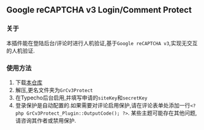 ## Google reCAPTCHA v3 Login/Comment Protect

### 关于
本插件能在登陆后台/评论时进行人机验证,基于`Google reCAPTCHA v3`,实现无交互的人机验证.

### 使用方法
1. 下载[本仓库](https://github.com/KawaiiZapic/Typecho-reCAPTCHA-v3/archive/master.zip)
2. 解压,更名文件夹为`GrCv3Protect`
3. 在Typecho后台启用,并填写申请的`siteKey`和`secretKey`
4. 登录保护是自动配置的.如果需要对评论启用保护,请在评论表单处添加一行`<?php GrCv3Protect_Plugin::OutputCode(); ?>`. 某些主题可能存在其他问题,请咨询其作者或禁用保护.
